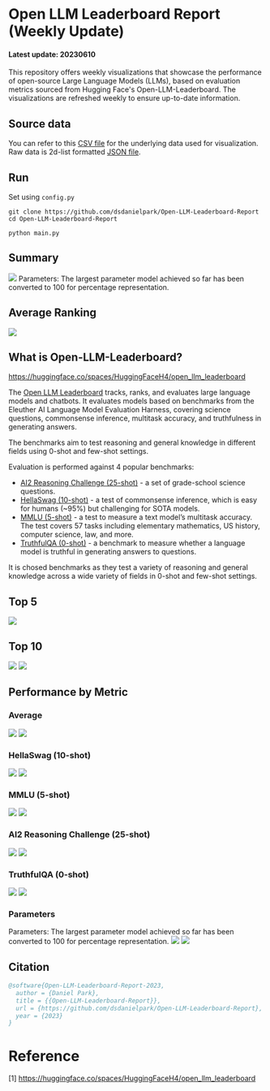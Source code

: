 # Open LLM Leaderboard Report (Weekly Update)
#### Latest update: 20230610
This repository offers weekly visualizations that showcase the performance of open-source Large Language Models (LLMs), based on evaluation metrics sourced from Hugging Face's Open-LLM-Leaderboard. The visualizations are refreshed weekly to ensure up-to-date information.

## Source data
You can refer to this [CSV file](https://github.com/dsdanielpark/Open-LLM-Leaderboard-Report/blob/main/assets/20230610/20230610.csv) for the underlying data used for visualization. Raw data is 2d-list formatted [JSON file](https://github.com/dsdanielpark/Open-LLM-Leaderboard-Report/blob/main/data/20230610.json).

## Run
Set using `config.py`
```
git clone https://github.com/dsdanielpark/Open-LLM-Leaderboard-Report
cd Open-LLM-Leaderboard-Report
```
```
python main.py
```

##  Summary
![](assets/20230610/totalplot.png)
Parameters: The largest parameter model achieved so far has been converted to 100 for percentage representation.

## Average Ranking
![](assets/20230610/rankingplot_Average.png)

## What is Open-LLM-Leaderboard?
https://huggingface.co/spaces/HuggingFaceH4/open_llm_leaderboard

The [Open LLM Leaderboard](https://huggingface.co/spaces/HuggingFaceH4/open_llm_leaderboard) tracks, ranks, and evaluates large language models and chatbots. It evaluates models based on benchmarks from the Eleuther AI Language Model Evaluation Harness, covering science questions, commonsense inference, multitask accuracy, and truthfulness in generating answers. 

The benchmarks aim to test reasoning and general knowledge in different fields using 0-shot and few-shot settings.

Evaluation is performed against 4 popular benchmarks:
- [AI2 Reasoning Challenge (25-shot)](https://allenai.org/data/arc) - a set of grade-school science questions.
- [HellaSwag (10-shot)](https://paperswithcode.com/dataset/hellaswag) - a test of commonsense inference, which is easy for humans (~95%) but challenging for SOTA models.
- [MMLU (5-shot)](https://paperswithcode.com/sota/multi-task-language-understanding-on-mmlu) - a test to measure a text model’s multitask accuracy. The test covers 57 tasks including elementary mathematics, US history, computer science, law, and more.
- [TruthfulQA (0-shot)](https://paperswithcode.com/dataset/truthfulqa) - a benchmark to measure whether a language model is truthful in generating answers to questions.

It is chosed benchmarks as they test a variety of reasoning and general knowledge across a wide variety of fields in 0-shot and few-shot settings.

## Top 5
![](assets/20230610/top5plot.png)

## Top 10
![](assets/20230610/top10_with_barplot.png)
![](assets/20230610/top10_with_lineplot.png)

## Performance by Metric

### Average
![](assets/20230610/Average.png)
![](assets/20230610/rankingplot_Average.png)

### HellaSwag (10-shot)
![](assets/20230610/HellaSwag(10-shot).png)
![](assets/20230610/rankingplot_HellaSwag(10-shot).png)

### MMLU (5-shot)
![](assets/20230610/MMLU(5-shot).png)
![](assets/20230610/rankingplot_MMLU(5-shot).png)

### AI2 Reasoning Challenge (25-shot)
![](assets/20230610/ARC(25-shot).png)
![](assets/20230610/rankingplot_ARC(25-shot).png)

### TruthfulQA (0-shot)
![](assets/20230610/TruthfulQA(0-shot).png)
![](assets/20230610/rankingplot_TruthfulQA(0-shot).png)

### Parameters
Parameters: The largest parameter model achieved so far has been converted to 100 for percentage representation.
![](assets/20230610/Parameters.png)
![](assets/20230610/rankingplot_Parameters.png)


## Citation
```bibtex
@software{Open-LLM-Leaderboard-Report-2023,
  author = {Daniel Park},
  title = {{Open-LLM-Leaderboard-Report}},
  url = {https://github.com/dsdanielpark/Open-LLM-Leaderboard-Report},
  year = {2023}
}
```


# Reference
[1] https://huggingface.co/spaces/HuggingFaceH4/open_llm_leaderboard

